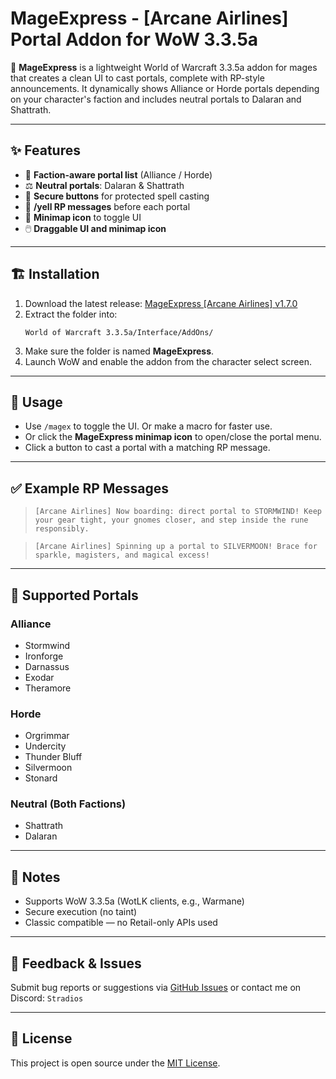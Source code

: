 # MageExpress - [Arcane Airlines] Portal Addon for WoW 3.3.5a

🧙 **MageExpress** is a lightweight World of Warcraft 3.3.5a addon for mages that creates a clean UI to cast portals, complete with RP-style announcements. It dynamically shows Alliance or Horde portals depending on your character's faction and includes neutral portals to Dalaran and Shattrath.

---

## ✨ Features

- 🧭 **Faction-aware portal list** (Alliance / Horde)
- ⚖️ **Neutral portals**: Dalaran & Shattrath
- 🎯 **Secure buttons** for protected spell casting
- 📢 **/yell RP messages** before each portal
- 📌 **Minimap icon** to toggle UI
- 🖱️ **Draggable UI and minimap icon**

---

## 🏗️ Installation

1. Download the latest release: [MageExpress [Arcane Airlines] v1.7.0](https://github.com/Stradios/MageExpress---Arcane-Airlines-Portal-Addon-for-WoW-3.3.5a/releases/download/MageExpress-Arcane-Airlines-v1.7.0/MageExpress-.Arcane.Airlines.v1.7.0.zip)
2. Extract the folder into:
   ```
   World of Warcraft 3.3.5a/Interface/AddOns/
   ```
3. Make sure the folder is named **MageExpress**.
4. Launch WoW and enable the addon from the character select screen.

---

## 🧪 Usage

- Use `/magex` to toggle the UI. Or make a macro for faster use.
- Or click the **MageExpress minimap icon** to open/close the portal menu.
- Click a button to cast a portal with a matching RP message.

---

## ✅ Example RP Messages

> `[Arcane Airlines] Now boarding: direct portal to STORMWIND! Keep your gear tight, your gnomes closer, and step inside the rune responsibly.`

> `[Arcane Airlines] Spinning up a portal to SILVERMOON! Brace for sparkle, magisters, and magical excess!`

---

## 🎯 Supported Portals

### Alliance
- Stormwind
- Ironforge
- Darnassus
- Exodar
- Theramore

### Horde
- Orgrimmar
- Undercity
- Thunder Bluff
- Silvermoon
- Stonard

### Neutral (Both Factions)
- Shattrath
- Dalaran

---

## 📌 Notes

- Supports WoW 3.3.5a (WotLK clients, e.g., Warmane)
- Secure execution (no taint)
- Classic compatible — no Retail-only APIs used

---

## 💬 Feedback & Issues

Submit bug reports or suggestions via [GitHub Issues](https://github.com/Stradios/MageExpress---Arcane-Airlines-Portal-Addon-for-WoW-3.3.5a/issues) or contact me on Discord: `Stradios`

---

## 📜 License

This project is open source under the [MIT License](https://github.com/Stradios/MageExpress---Arcane-Airlines-Portal-Addon-for-WoW-3.3.5a/blob/main/LICENSE).
